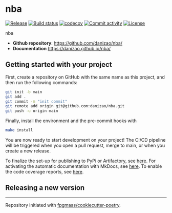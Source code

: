 # nba

[![Release](https://img.shields.io/github/v/release/danizao/nba)](https://img.shields.io/github/v/release/danizao/nba)
[![Build status](https://img.shields.io/github/actions/workflow/status/danizao/nba/main.yml?branch=main)](https://github.com/danizao/nba/actions/workflows/main.yml?query=branch%3Amain)
[![codecov](https://codecov.io/gh/danizao/nba/branch/main/graph/badge.svg)](https://codecov.io/gh/danizao/nba)
[![Commit activity](https://img.shields.io/github/commit-activity/m/danizao/nba)](https://img.shields.io/github/commit-activity/m/danizao/nba)
[![License](https://img.shields.io/github/license/danizao/nba)](https://img.shields.io/github/license/danizao/nba)

nba

- **Github repository**: <https://github.com/danizao/nba/>
- **Documentation** <https://danizao.github.io/nba/>

## Getting started with your project

First, create a repository on GitHub with the same name as this project, and then run the following commands:

```bash
git init -b main
git add .
git commit -m "init commit"
git remote add origin git@github.com:danizao/nba.git
git push -u origin main
```

Finally, install the environment and the pre-commit hooks with

```bash
make install
```

You are now ready to start development on your project!
The CI/CD pipeline will be triggered when you open a pull request, merge to main, or when you create a new release.

To finalize the set-up for publishing to PyPi or Artifactory, see [here](https://fpgmaas.github.io/cookiecutter-poetry/features/publishing/#set-up-for-pypi).
For activating the automatic documentation with MkDocs, see [here](https://fpgmaas.github.io/cookiecutter-poetry/features/mkdocs/#enabling-the-documentation-on-github).
To enable the code coverage reports, see [here](https://fpgmaas.github.io/cookiecutter-poetry/features/codecov/).

## Releasing a new version



---

Repository initiated with [fpgmaas/cookiecutter-poetry](https://github.com/fpgmaas/cookiecutter-poetry).
